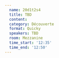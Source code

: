 ```yaml
---
  name: 20d1t2s4
  title: TBD
  content:
  category: Découverte
  format: Quicky
  speakers: TBD
  room: Mezzanine
  time_start: '12:35'
  time_end: '12:50'
---
```


